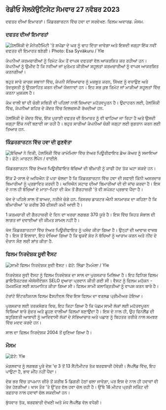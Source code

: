 ਰੇਡੀਓ ਸੇਲਕੋਉਟਿਸੇਟ ਸੋਮਵਾਰ 27 ਨਵੰਬਰ 2023
------------------------------------------------------------------

ਦਫਤਰ ਦੀਆਂ ਇਮਾਰਤਾਂ। ਕਿੰਡਰਗਾਰਟਨ ਵਿੱਚ ਹਵਾ ਦਾ ਸਰਵੇਖਣ. ਫਿਲਮ ਅਵਾਰਡ. ਮੌਸਮ.

### ਦਫਤਰ ਦੀਆਂ ਇਮਾਰਤਾਂ

![ਹੇਲਸਿੰਕੀ ਦੇ ਮੈਨੇਰਹੈਮਿੰਟੀ 'ਤੇ ਸਪੋਂਡਾ ਦੇ ਘਰ ਨੂੰ ਢਾਹ ਦਿੱਤਾ ਜਾਵੇਗਾ ਅਤੇ ਇਸਦੀ ਜਗ੍ਹਾ ਇੱਕ ਨਵੀਂ ਦਫਤਰ ਦੀ ਇਮਾਰਤ ਬਣੇਗੀ। Photo: Esa Syväkuru / Yle](https://images.cdn.yle.fi/image/upload/c_crop,h_3270,w_5814,x_0,y_404/ar_1.7777777777777777,c_fill,g_faces,h_675,w_1200/dpr_1.0/q_auto:eco/f_auto/fl_lossy/v1700118894/39-12013716555c1029fb19)

ਕੰਪਨੀਆਂ ਕਰਮਚਾਰੀਆਂ ਨੂੰ ਰਿਮੋਟ ਕੰਮ ਤੋਂ ਵਾਪਸ ਦਫਤਰਾਂ ਵੱਲ ਆਕਰਸ਼ਿਤ ਕਰ ਰਹੀਆਂ ਹਨ। ਕੰਪਨੀਆਂ ਨੂੰ ਉਮੀਦ ਹੈ ਕਿ ਨਵੀਆਂ ਜਾਂ ਮੁਰੰਮਤ ਕੀਤੀਆਂ ਸਹੂਲਤਾਂ ਕਰਮਚਾਰੀਆਂ ਨੂੰ ਵਾਪਸ ਆਕਰਸ਼ਿਤ ਕਰਨਗੀਆਂ।

ਬਹੁਤ ਸਾਰੇ ਕਾਰਜ ਸਥਾਨਾਂ ਵਿੱਚ, ਕੰਪਨੀ ਸੱਭਿਆਚਾਰ ਨੂੰ ਮਜ਼ਬੂਤ ਕਰਨ, ਸਿੱਖਣ ਨੂੰ ਵਧਾਉਣ ਅਤੇ ਤੰਦਰੁਸਤੀ ਨੂੰ ਉਤਸ਼ਾਹਿਤ ਕਰਨ ਦੀਆਂ ਯੋਜਨਾਵਾਂ ਹਨ। ਇਹ ਸਭ ਕੁਝ ਰਿਮੋਟ ਜਾਂ ਮਾੜੀਆਂ ਸਹੂਲਤਾਂ ਵਿੱਚ ਕਰਨਾ ਮੁਸ਼ਕਲ ਹੈ।

ਕੰਮ ਵਾਲੀ ਥਾਂ ਦੀ ਚੰਗੀ ਸਥਿਤੀ ਵੀ ਪਹਿਲਾਂ ਨਾਲੋਂ ਜ਼ਿਆਦਾ ਮਹੱਤਵਪੂਰਨ ਹੈ। ਉਦਾਹਰਨ ਲਈ, ਹੇਲਸਿੰਕੀ ਵਿੱਚ, ਕੰਪਨੀਆਂ ਸ਼ਹਿਰ ਦੇ ਕੇਂਦਰ ਵਿੱਚ ਦਿਲਚਸਪੀ ਰੱਖਦੀਆਂ ਹਨ.

ਹੇਲਸਿੰਕੀ ਦੇ ਕੇਂਦਰ ਵਿੱਚ, ਇੱਕ ਪੁਰਾਣੀ ਦਫਤਰ ਦੀ ਇਮਾਰਤ ਨੂੰ ਵੀ ਢਾਹਿਆ ਜਾ ਰਿਹਾ ਹੈ ਅਤੇ ਉਸਦੀ ਜਗ੍ਹਾ ਇੱਕ ਨਵੀਂ ਬਣਾਈ ਜਾ ਰਹੀ ਹੈ। ਬਹੁਤ ਸਾਰੀਆਂ ਕੰਪਨੀਆਂ ਚੰਗੀ ਜਗ੍ਹਾ ਲਈ ਭੁਗਤਾਨ ਕਰਨ ਲਈ ਤਿਆਰ ਹਨ.

### ਕਿੰਡਰਗਾਰਟਨ ਵਿੱਚ ਹਵਾ ਦੀ ਗੁਣਵੱਤਾ

![ਬੱਚਿਆਂ ਨੇ ਵਿਕੀ, ਹੇਲਸਿੰਕੀ ਵਿੱਚ ਕਾਮੋਮਿਲਾ ਵਿੱਚ ਏਅਰ ਪਿਊਰੀਫਾਇਰ ਡੇਅ ਕੇਅਰ ਨੂੰ ਸਜਾਇਆ ਹੈ। ਫ਼ੋਟੋ: ਮਾਰਟਨ ਲੈਂਪੇਨ / ਵਾਈਲੇ](https://images.cdn.yle.fi/image/upload/c_crop,h_2250,w_4000,x_0,y_334/ar_1.777777777777777,c_fill,g_faces,/07_1w/05_1,h.q_auto:eco/f_auto/fl_lossy/v1695638511/39-117653165115d5600150)

ਕਿੰਡਰਗਾਰਟਨ ਵਿੱਚ ਏਅਰ ਪਿਊਰੀਫਾਇਰ ਬੱਚਿਆਂ ਦੀ ਬੀਮਾਰੀ ਨੂੰ ਕਾਫੀ ਹੱਦ ਤੱਕ ਘਟਾ ਸਕਦੇ ਹਨ।

ਇੱਕ 2-ਸਾਲ ਦੇ ਅਧਿਐਨ ਤੋਂ ਪਤਾ ਚੱਲਦਾ ਹੈ ਕਿ ਕਿੰਡਰਗਾਰਟਨ ਵਿੱਚ ਹਵਾ ਦੀ ਸਫਾਈ ਕਿੰਨੀ ਅਸਰਦਾਰ ਬਿਮਾਰੀਆਂ ਨੂੰ ਪ੍ਰਭਾਵਿਤ ਕਰਦੀ ਹੈ। ਅਧਿਐਨ ਸਟਾਫ ਦੀਆਂ ਬਿਮਾਰੀਆਂ ਦੀ ਵੀ ਜਾਂਚ ਕਰਦਾ ਹੈ। ਇਸ ਦੇ ਨਾਲ ਹੀ ਬੱਚਿਆਂ ਦੇ ਮਾਤਾ-ਪਿਤਾ ਦੀ ਕੰਮ ਤੋਂ ਗੈਰਹਾਜ਼ਰੀ 'ਤੇ ਵੀ ਸਪੱਸ਼ਟ ਪ੍ਰਭਾਵ ਪੈਂਦਾ ਹੈ।

ਖੋਜ ਦੇ ਪਹਿਲੇ ਸਾਲ ਤੋਂ ਬਾਅਦ, ਨਤੀਜੇ ਚੰਗੇ ਹਨ. ਰਿਸਰਚ ਡਾਕਟਰ ਐਨੀ ਸਨਮਾਰਕ ਦਾ ਕਹਿਣਾ ਹੈ ਕਿ ਬੀਮਾਰੀਆਂ 'ਚ ਕਰੀਬ 30 ਫੀਸਦੀ ਕਮੀ ਆਈ ਹੈ।

1 ਕਰਮਚਾਰੀ ਦੀ ਗੈਰਹਾਜ਼ਰੀ ਦੇ ਦਿਨ ਦਾ ਖਰਚਾ ਲਗਭਗ 370 ਯੂਰੋ ਹੈ। ਇਸ ਵਿੱਚ ਸਿਹਤ ਸੰਭਾਲ ਦੀ ਲਾਗਤ ਜਾਂ ਦਵਾਈਆਂ ਦੀ ਕੀਮਤ ਸ਼ਾਮਲ ਨਹੀਂ ਹੈ।

ਖੋਜ ਕਿੰਡਰਗਾਰਟਨਾਂ ਵਿੱਚ ਏਅਰ ਪਿਊਰੀਫਾਇਰ ਨੂੰ ਪਸੰਦ ਕੀਤਾ ਗਿਆ ਹੈ। ਉਨ੍ਹਾਂ ਦੀ ਆਵਾਜ਼ ਵਾਜਬ ਹੈ। ਇਸ ਤੋਂ ਇਲਾਵਾ, ਇਹ ਦੇਖਿਆ ਗਿਆ ਹੈ ਕਿ ਢੁਕਵੇਂ ਸ਼ੋਰ ਨੇ ਬੱਚਿਆਂ ਨੂੰ ਆਰਾਮ ਕਰਨ ਅਤੇ ਨੀਂਦ ਦੇ ਦੌਰਾਨ ਸੌਣ ਲਈ ਸ਼ਾਂਤ ਕੀਤਾ ਹੈ.

### ਫਿਲਮ ਨਿਰਦੇਸ਼ਕ ਸੂਵੀ ਵੈਸਟ

![ਸਾਮੀ ਫਿਲਮ ਨਿਰਦੇਸ਼ਕ ਸੁਵੀ ਵੈਸਟ। ਫੋਟੋ: ਲਿੰਡਾ ਟੈਮਮੇਲਾ / Yle](https://images.cdn.yle.fi/image/upload/c_crop,h_2268,w_4032,x_0,y_120/ar_1.777777777777777,c_fill,g_faces,h/17_15,h/17_15.q_auto:eco/f_auto/fl_lossy/v1613476645/39-774637602bb23ea1c4a)

ਨਿਰਦੇਸ਼ਕ ਸੂਵੀ ਵੈਸਟ ਨੂੰ ਫਿਲਮ ਨਿਰਦੇਸ਼ਕ ਦਾ ਸਾਲ ਦਾ ਪੁਰਸਕਾਰ ਮਿਲਿਆ ਹੈ। ਇਹ ਫਿਨਿਸ਼ ਫਿਲਮ ਡਾਇਰੈਕਟਰਜ਼ ਐਸੋਸੀਏਸ਼ਨ SELO ਦੁਆਰਾ ਪ੍ਰਦਾਨ ਕੀਤੀ ਗਈ ਸੀ। ਵੈਸਟ ਨੂੰ ਫਿਲਮ ਮਹੱਕਨ - ਹੋਮਕਮਿੰਗ ਲਈ ਸਨਮਾਨਿਤ ਕੀਤਾ ਗਿਆ ਸੀ। ਫਿਲਮ ਸਾਮੀ ਕਲਾਕ੍ਰਿਤੀਆਂ ਨੂੰ ਵਾਪਸ ਕਰਨ ਬਾਰੇ ਹੈ।

ਟੋਰਾਂਟੋ ਇੰਟਰਨੈਸ਼ਨਲ ਫਿਲਮ ਫੈਸਟੀਵਲ ਵਿੱਚ ਇਸ ਫਿਲਮ ਦਾ ਵਰਲਡ ਪ੍ਰੀਮੀਅਰ ਹੋਇਆ।

ਪੁਰਸਕਾਰ ਲਈ ਤਰਕਸੰਗਤ ਵਿਚ, ਇਹ ਕਿਹਾ ਗਿਆ ਹੈ ਕਿ ਪੱਛਮ ਸਾਮੀ ਲੋਕਾਂ ਲਈ ਮਹੱਤਵਪੂਰਨ ਵਿਸ਼ਿਆਂ ਬਾਰੇ ਸੁੰਦਰ ਅਤੇ ਛੂਹਣ ਵਾਲੀਆਂ ਫਿਲਮਾਂ ਬਣਾਉਂਦਾ ਹੈ। ਇਸ ਦੇ ਨਾਲ ਹੀ, ਉਹ ਫਿਨਲੈਂਡ ਦੀ ਬਹੁਗਿਣਤੀ ਆਬਾਦੀ ਨੂੰ ਆਦਿਵਾਸੀ ਲੋਕਾਂ ਦੇ ਸੱਭਿਆਚਾਰ ਅਤੇ ਪਛਾਣ ਨੂੰ ਬਿਹਤਰ ਤਰੀਕੇ ਨਾਲ ਸਮਝਣ ਵਿੱਚ ਮਦਦ ਕਰਦੇ ਹਨ।

ਸਾਲ ਦਾ ਫਿਲਮ ਨਿਰਦੇਸ਼ਕ 2004 ਤੋਂ ਚੁਣਿਆ ਗਿਆ ਹੈ।

### ਮੌਸਮ

![ ਫੋਟੋ: Yle](https://images.cdn.yle.fi/image/upload/c_crop,h_1080,w_1919,x_0,y_0/ar_1.7777777777777777,c_fill,g_faces,h_675,w/p_1200/:eco/f_auto/fl_lossy/v1701100995/39-12073206564bd79da68c)

ਮੰਗਲਵਾਰ ਨੂੰ ਲਗਭਗ ਪੂਰੇ ਦੇਸ਼ 'ਚ 3 ਤੋਂ 13 ਸੈਂਟੀਮੀਟਰ ਤੱਕ ਬਰਫਬਾਰੀ ਹੋਵੇਗੀ। ਲੈਪਲੈਂਡ ਵਿੱਚ, ਇਹ ਪਾਉਟਾ ਹੈ, ਭਾਵ ਮੀਂਹ ਨਹੀਂ ਪੈਂਦਾ।

ਦੇਸ਼ ਭਰ ਵਿੱਚ ਤਾਪਮਾਨ ਜ਼ੀਰੋ ਤੋਂ ਕਰੀਬ 5 ਡਿਗਰੀ ਹੇਠਾਂ ਚਲਾ ਜਾਵੇਗਾ, ਪਰ ਇਸ ਦੇ ਨਾਲ ਹੀ ਹਵਾਵਾਂ ਵੀ ਤੇਜ਼ ਹੋਣਗੀਆਂ। ਖਾਸ ਤੌਰ 'ਤੇ ਉੱਤਰ ਵੱਲ ਹਵਾ ਚੱਲ ਰਹੀ ਹੈ। ਉੱਥੇ 18 ਮੀਟਰ ਪ੍ਰਤੀ ਸਕਿੰਟ ਦੀ ਰਫ਼ਤਾਰ ਨਾਲ ਹਵਾਵਾਂ ਚੱਲ ਸਕਦੀਆਂ ਹਨ।

ਬੁੱਧਵਾਰ ਤੱਕ, ਬਰਫਬਾਰੀ ਦੱਖਣੀ ਅਤੇ ਮੱਧ ਲੈਪਲੈਂਡ ਵੱਲ ਵਧੇਗੀ।